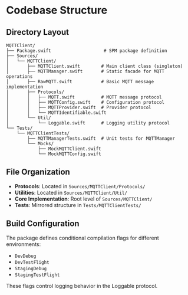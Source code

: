 # Codebase Structure

## Directory Layout
```
MQTTClient/
├── Package.swift                    # SPM package definition
├── Sources/
│   └── MQTTClient/
│       ├── MQTTClient.swift        # Main client class (singleton)
│       ├── MQTTManager.swift       # Static facade for MQTT operations
│       ├── RawMQTT.swift           # Basic MQTT message implementation
│       ├── Protocols/
│       │   ├── MQTT.swift          # MQTT message protocol
│       │   ├── MQTTConfig.swift    # Configuration protocol
│       │   ├── MQTTProvider.swift  # Provider protocol
│       │   └── MQTTIdentifiable.swift
│       └── Util/
│           └── Loggable.swift      # Logging utility protocol
└── Tests/
    └── MQTTClientTests/
        ├── MQTTManagerTests.swift  # Unit tests for MQTTManager
        └── Mocks/
            ├── MockMQTTClient.swift
            └── MockMQTTConfig.swift

```

## File Organization
- **Protocols**: Located in `Sources/MQTTClient/Protocols/`
- **Utilities**: Located in `Sources/MQTTClient/Util/`
- **Core Implementation**: Root level of `Sources/MQTTClient/`
- **Tests**: Mirrored structure in `Tests/MQTTClientTests/`

## Build Configuration
The package defines conditional compilation flags for different environments:
- `DevDebug`
- `DevTestFlight`
- `StagingDebug`
- `StagingTestFlight`

These flags control logging behavior in the Loggable protocol.
